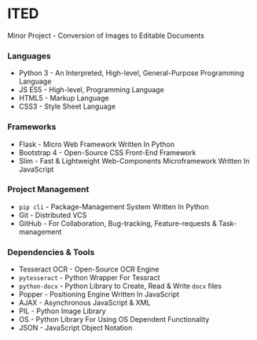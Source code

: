 # ITED
Minor Project - Conversion of Images to Editable Documents

### Languages
  - Python 3 - An Interpreted, High-level, General-Purpose Programming Language 
  - JS ES5 - High-level, Programming Language
  - HTML5 - Markup Language
  - CSS3 - Style Sheet Language 
 
### Frameworks
  - Flask - Micro Web Framework Written In Python
  - Bootstrap 4 - Open-Source CSS Front-End Framework
  - Slim - Fast & Lightweight Web-Components Microframework Written In JavaScript

### Project Management
  - `pip cli` - Package-Management System Written In Python
  - Git - Distributed VCS
  - GitHub - For Collaboration, Bug-tracking, Feature-requests & Task-management
  
### Dependencies & Tools
  - Tesseract OCR - Open-Source OCR Engine
  - `pytesseract` - Python Wrapper For Tessract 
  - `python-docx` - Python Library to Create, Read & Write `docx` files
  - Popper - Positioning Engine Written In JavaScript
  - AJAX - Asynchronous JavaScript & XML
  - PIL - Python Image Library
  - OS - Python Library For Using OS Dependent Functionality
  - JSON - JavaScript Object Notation 

